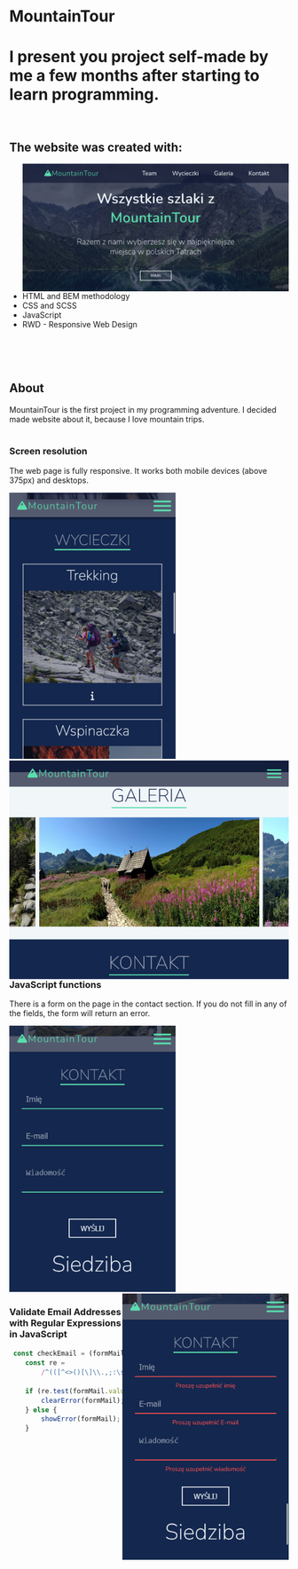 # MountainTour

# I present you project self-made by me a few months after starting to learn programming.

<br>

## The website was created with:
<ul><img src=./img/screenshots/Screenshot1.png width=500px align=right>

<br><br>

<li>HTML and BEM methodology</li>
<li>CSS and SCSS</li>
<li>JavaScript</li>
<li>RWD - Responsive Web Design</li>

</ul>

<br><br><br>

## About
MountainTour is the first project in my programming adventure. I decided made website about it, because I love mountain trips.
<br><br>
### Screen resolution
The web page is fully responsive. It works both mobile devices (above 375px) and desktops.

<img src=./img/screenshots/Screenshot4.png width=300px><img src=./img/screenshots/Screenshot5.png width=600px align=right> 

### JavaScript functions
There is a form on the page in the contact section. If you do not fill in any of the fields, the form will return an error. 

<img src=./img/screenshots/Screenshot3.png width=300px> <img src=./img/screenshots/Screenshot2.png width=300px align=right>

### Validate Email Addresses with Regular Expressions in JavaScript

```javascript
 const checkEmail = (formMail) => {
	const re =
		/^(([^<>()[\]\\.,;:\s@"]+(\.[^<>()[\]\\.,;:\s@"]+)*)|(".+"))@((\[[0-9]{1,3}\.[0-9]{1,3}\.[0-9]{1,3}\.[0-9]{1,3}\])|(([a-zA-Z\-0-9]+\.)+[a-zA-Z]{2,}))$/;

	if (re.test(formMail.value)) {
		clearError(formMail);
	} else {
		showError(formMail);
	}
```

